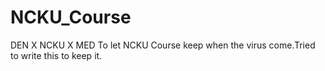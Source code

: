 # NCKU_Course
DEN X NCKU X MED
To let NCKU Course keep when the virus come.Tried to write this to keep it.
